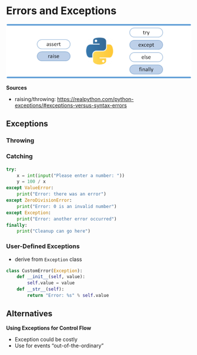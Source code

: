 # Errors and Exceptions

![exceptions](img/exceptions.webp)





**Sources**

- raising/throwing: https://realpython.com/python-exceptions/#exceptions-versus-syntax-errors



## Exceptions



### Throwing





### Catching



```python
try:
    x = int(input("Please enter a number: "))
    y = 100 / x
except ValueError:
    print("Error: there was an error")
except ZeroDivisionError:
    print("Error: 0 is an invalid number")
except Exception:
    print("Error: another error occurred")
finally:
    print("Cleanup can go here")
```





### User-Defined Exceptions

- derive from `Exception` class



```python
class CustomError(Exception): 
    def __init__(self, value): 
        self.value = value
    def __str__(self): 
        return "Error: %s" % self.value
```





## Alternatives



**Using Exceptions for Control Flow**

- Exception could be costly
- Use for events “out-of-the-ordinary”